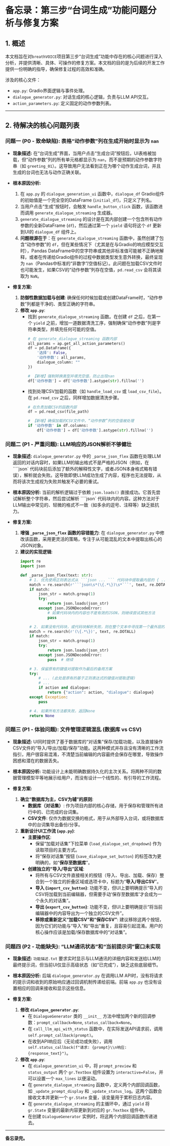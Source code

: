 # 备忘录：第三步“台词生成”功能问题分析与修复方案

## 1. 概述

本文档旨在对`breathVOICE`项目第三步“台词生成”功能中存在的核心问题进行深入分析，并提供清晰、具体、可操作的修复方案。本文档的目的是为后续的开发工作提供一份明确的指导，确保修复过程的高效和准确。

涉及的核心文件：
- `app.py`: Gradio界面逻辑与事件处理。
- `dialogue_generator.py`: 对话生成的核心逻辑，负责与LLM API交互。
- `action_parameters.py`: 定义固定的动作参数列表。

---

## 2. 待解决的核心问题列表

### 问题一 (P0 - 致命缺陷): 表格“动作参数”列在生成开始时显示为 `nan`

- **现象描述:** 在“台词生成”界面，当用户点击“生成台词”按钮后，UI表格被加载，但“动作参数”列的所有单元格都显示为 `nan`，而不是预期的动作参数字符串（如 `greeting_01`）。这导致用户无法看到正在为哪个动作生成台词，并且生成的台词也无法与动作正确关联。

- **根本原因分析:**
    1.  在 `app.py` 的 `dialogue_generation_ui` 函数中，`dialogue_df` Gradio组件的初始值是一个完全空的DataFrame (`initial_df`)，只定义了列名。
    2.  当用户点击“生成”按钮时，会触发 `handle_button_click` 函数，该函数进而调用 `generate_dialogue_streaming` 生成器。
    3.  `generate_dialogue_streaming` 的设计是在其内部创建一个包含所有动作参数的全新DataFrame (`df`)，然后通过第一个 `yield` 语句将这个 `df` 更新到UI的 `dialogue_df` 组件上。
    4.  **问题根源在于**：在 `generate_dialogue_streaming` 函数中，虽然创建了包含“动作参数”的 `df`，但在某些情况下（尤其是在与Gradio的响应模型交互时），Pandas DataFrame中的空字符串或其他非标准值可能被不正确地解释，或者在传递给Gradio组件的过程中数据类型发生意外转换，最终呈现为 `nan`（Pandas中标准的“非数字”/空值标记）。此问题在加载CSV文件时也可能发生，如果CSV的“动作参数”列存在空值，`pd.read_csv` 会将其读取为 `NaN`。

- **修复方案:**
    1.  **防御性数据加载与创建**: 确保任何时候加载或创建DataFrame时，“动作参数”列都是干净的、类型正确的字符串。
    2.  **修改 `app.py`**:
        -   找到 `generate_dialogue_streaming` 函数。在创建 `df` 之后，在第一个 `yield` 之前，增加一道数据清洗工序，强制确保“动作参数”列是字符串类型，并填充任何可能的空值。
            ```python
            # 在 generate_dialogue_streaming 函数内部
            all_params = ap.get_all_action_parameters()
            df = pd.DataFrame({
                '选择': False,
                '动作参数': all_params,
                dialogue_column: ""
            })
            
            # 【新增】强制转换类型并填充空值，防止出现nan
            df['动作参数'] = df['动作参数'].astype(str).fillna('')
            ```
        -   找到处理CSV加载的函数（如 `handle_load_csv` 或 `load_csv_file`）。在 `pd.read_csv` 之后，同样增加数据清洗步骤。
            ```python
            # 在负责加载CSV的函数内部
            df = pd.read_csv(file_path)
            
            # 【新增】确保加载的CSV文件中，“动作参数”列的空值被处理
            if '动作参数' in df.columns:
                df['动作参数'] = df['动作参数'].astype(str).fillna('')
            ```

### 问题二 (P1 - 严重问题): LLM响应的JSON解析不够健壮

- **现象描述:** `dialogue_generator.py` 中的 `_parse_json_flex` 函数在处理LLM返回的对话内容时，如果LLM的输出格式不是严格的JSON（例如，在 ````json` 代码块前后添加了额外的解释性文字，或者JSON本身格式略有错误），解析就会失败。这导致即使LLM成功生成了内容，程序也无法提取，从而将该次生成视为失败并触发不必要的重试。

- **根本原因分析:** 当前的解析逻辑过于依赖 `json.loads()` 直接成功。它首先尝试解析整个字符串，然后尝试解析 ````json` 代码块内的内容。这种方法对于LLM输出中常见的、轻微的格式不一致（如多余的逗号、注释等）缺乏抵抗力。

- **修复方案:**
    1.  **增强 `_parse_json_flex` 函数的容错能力**: 在 `dialogue_generator.py` 中修改该函数，采用更灵活的策略，专注于从可能混乱的文本中提取出核心的JSON对象。
    2.  **建议的实现逻辑**:
        ```python
        import re
        import json

        def _parse_json_flex(text: str):
            # 1. 优先使用正则表达式从 ```json ... ``` 代码块中提取最内层的 { ... }
            match = re.search(r'```json\s*(\{.*\})\s*```', text, re.DOTALL)
            if match:
                json_str = match.group(1)
                try:
                    return json.loads(json_str)
                except json.JSONDecodeError:
                    # 如果代码块内的内容也不是有效的JSON，则继续尝试其他方法
                    pass

            # 2. 如果没有代码块，或代码块解析失败，则在整个文本中寻找第一个最外层的 { ... }
            match = re.search(r'(\{.*\})', text, re.DOTALL)
            if match:
                json_str = match.group(1)
                try:
                    return json.loads(json_str)
                except json.JSONDecodeError:
                    pass  # 继续

            # 3. 保留原有的键值对提取作为最后的备用方案
            try:
                # ... (此处是原有的基于正则表达式的键值对提取逻辑)
                # ...
                if action and dialogue:
                    return {"action": action, "dialogue": dialogue}
            except Exception:
                pass

            # 4. 如果所有方法都失败，返回None
            return None
        ```

### 问题三 (P1 - 体验问题): 文件管理逻辑混乱 (数据库 vs CSV)

- **现象描述:** UI同时提供了基于数据库的“对话集”保存/加载功能，以及直接操作CSV文件的“导入/导出/加载/保存”功能。这两种模式并存且没有清晰的工作流指引，用户很容易混淆，不清楚当前编辑的内容最终会保存在哪里，导致操作困惑和潜在的数据丢失。

- **根本原因分析:** 功能设计上未能明确数据持久化的主次关系。将两种不同的数据管理模型平等地展示给用户，而没有设计一个线性的、有引导的工作流程。

- **修复方案:**
    1.  **确立“数据库为主，CSV为辅”的原则**:
        -   **数据库（对话集）**: 作为项目内部的核心存储，用于保存和管理所有进行中的、已完成的台词集。
        -   **CSV文件**: 仅作为数据交换的格式，用于从外部导入台词，或将数据库中的台词集导出备份/分享。
    2.  **重新设计UI工作流 (`app.py`)**:
        -   **主要操作区**:
            -   保留“加载对话集”下拉菜单 (`load_dialogue_set_dropdown`) 作为读取项目的主要方式。
            -   将“保存对话集”按钮 (`save_dialogue_set_button`) 的标签改为更明确的，如“**保存至数据库**”。
        -   **创建独立的“导入/导出”区域**:
            -   将所有与CSV文件直接相关的按钮（导入、导出、加载、保存）整合到一个独立的折叠区域或选项卡中，标题为“**导入/导出CSV**”。
            -   **导入 (`import_csv_button`)**: 功能不变，但UI上要明确提示“导入的CSV将加载到当前编辑器，但需要手动‘保存至数据库’才会成为一个永久的对话集”。
            -   **导出 (`export_csv_button`)**: 功能不变，但UI上要明确提示“将当前编辑器中的内容导出为一个独立的CSV文件”。
            -   **移除或重新定义“加载CSV”和“保存CSV”**: 建议移除这两个按钮，因为它们的功能与“导入”和“导出”重复，且容易引起混淆。用户的核心操作应该是加载/保存数据库中的“对话集”。

### 问题四 (P2 - 功能缺失): “LLM通讯状态”和“当前提示词”窗口未实现

- **现象描述:** `功能描述.txt` 要求实时显示与LLM通讯的详细内容和发送给LLM的最终提示词，但当前UI仅显示高级状态（如“已完成”），缺乏这些底层细节。

- **根本原因分析:** 后端 `dialogue_generator.py` 在调用LLM API时，没有将请求的提示词和收到的原始响应通过回调机制传递给前端。前端 `app.py` 也没有设置相应的回调来接收和显示这些信息。

- **修复方案:**
    1.  **修改 `dialogue_generator.py`**:
        -   在 `DialogueGenerator` 类的 `__init__` 方法中增加两个新的回调参数：`prompt_callback=None`, `status_callback=None`。
        -   在 `call_llm_api_with_status` 函数中，在实际发送API请求前，调用 `self.prompt_callback(prompt)`。
        -   在收到API响应后（无论成功或失败），调用 `self.status_callback(f"请求: {prompt}\\n响应: {response_text}")`。
    2.  **修改 `app.py`**:
        -   在 `dialogue_generation_ui` 中，将 `prompt_preview` 和 `status_output` 两个 `gr.Textbox` 组件设置为 `interactive=False`，并可以设置一个 `max_lines` 以便滚动。
        -   在 `generate_dialogue_streaming` 函数中，定义两个内部回调函数，如 `_update_prompt_display` 和 `_update_status_log`。这两个函数会接收文本并更新一个 `gr.State` 变量，该变量用于累积日志内容。
        -   在 `generate_dialogue_streaming` 的主循环中，通过 `yield` 将 `gr.State` 变量的最新内容更新到对应的 `gr.Textbox` 组件中。
        -   在创建 `DialogueGenerator` 实例时，将这两个内部回调函数传递进去。

---
**备忘录完。**